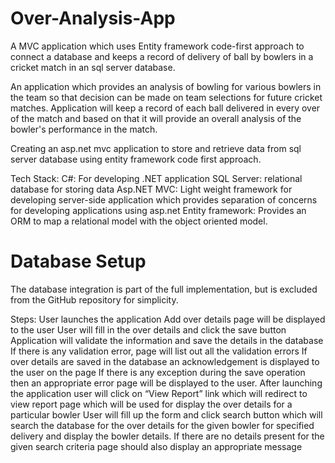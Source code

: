 # Over-Analysis-App

A MVC application which uses Entity framework code-first approach to connect a database and keeps a record of delivery of ball by bowlers in a cricket match in an sql server database.

An application which provides an analysis of bowling for various bowlers in the team so that decision can be made on team selections for future cricket matches. Application will keep a record of each ball delivered in every over of the match and based on that it will provide an overall analysis of the bowler's performance in the match.

Creating an asp.net mvc application to store and retrieve data from sql server database using entity framework code first approach. 

Tech Stack:
C#: For developing .NET application 
SQL Server: relational database for storing data 
Asp.NET MVC: Light weight framework for developing server-side application which provides separation of concerns for developing applications using asp.net 
Entity framework: Provides an ORM to map a relational model with the object oriented model.

# Database Setup
The database integration is part of the full implementation, but is excluded from the GitHub repository for simplicity.

Steps:
User launches the application 
Add over details page will be displayed to the user
User will fill in the over details and click the save button
Application will validate the information and save the details in the database 
If there is any validation error, page will list out all the validation errors
If over details are saved in the database an acknowledgement is displayed to the user on the page 
If there is any exception during the save operation then an appropriate error page will be displayed to the user. 
After launching the application user will click on “View Report” link which will redirect to view 
report page which will be used for display the over details for a particular bowler 
User will fill up the form and click search button which will search the database for the over 
details for the given bowler for specified delivery and display the bowler details.
If there are no details present for the given search criteria page should also display an 
appropriate message
